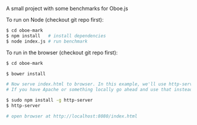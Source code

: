 A small project with some benchmarks for Oboe.js

To run on Node (checkout git repo first):

```bash
$ cd oboe-mark
$ npm install   # install dependencies
$ node index.js # run benchmark
```

To run in the browser (checkout git repo first):

```bash
$ cd oboe-mark

$ bower install

# Now serve index.html to browser. In this example, we'll use http-server and Node.
# If you have Apache or something locally go ahead and use that instead

$ sudo npm install -g http-server
$ http-server

# open browser at http://localhost:8080/index.html
```
